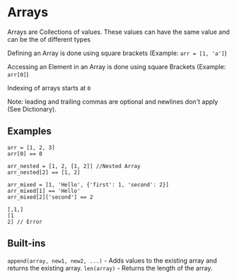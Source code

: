 # Arrays
Arrays are Collections of values. These values can have the same value and can be the of different types

Defining an Array is done using square brackets (Example: `arr = [1, 'a']`)

Accessing an Element in an Array is done using square Brackets (Example: `arr[0]`)

Indexing of arrays starts at `0`

Note: leading and trailing commas are optional and newlines don't apply (See Dictionary).


## Examples

```
arr = [1, 2, 3]
arr[0] == 0

arr_nested = [1, 2, [1, 2]] //Nested Array
arr_nested[2] == [1, 2]

arr_mixed = [1, 'Hello', {'first': 1, 'second': 2}]
arr_mixed[1] == 'Hello'
arr_mixed[2]['second'] == 2 

[,1,]
[1
2] // Error

```


## Built-ins
`append(array, new1, new2, ...)` - Adds values to the existing array and returns the existing array.
`len(array)` - Returns the length of the array. 
